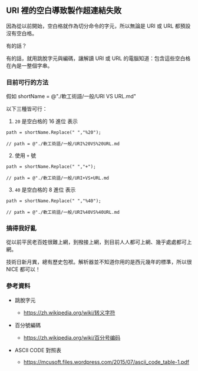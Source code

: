 ## URI 裡的空白導致製作超連結失敗

因為從以前開始，空白格就作為切分命令的字元，所以無論是 URI 或 URL 都預設沒有空白格。

有的話？

有的話，就用跳脫字元與編碼，讓解讀 URI 或 URL 的電腦知道：包含這些空白格在內是一整個字串。

### 目前可行的方法

假如 shortName = @"./軟工術語/一般/URI VS URL.md"

以下三種皆可行：

1. `20` 是空白格的 16 進位 表示
```
path = shortName.Replace(" ","%20"); 

// path = @"./軟工術語/一般/URI%20VS%20URL.md
```

2. 使用 `+` 號
```
path = shortName.Replace(" ","+");

// path = @"./軟工術語/一般/URI+VS+URL.md
```

3. `40` 是空白格的 8 進位 表示
```
path = shortName.Replace(" ","%40");

// path = @"./軟工術語/一般/URI%40VS%40URL.md
```

### 搞得我好亂

從以前平民老百姓很難上網，到撥接上網，到目前人人都可上網、幾乎處處都可上網。

技術日新月異，總有歷史包袱。解析器並不知道你用的是西元幾年的標準，所以很 NICE 都可以！


### 參考資料

* 跳脫字元
  * https://zh.wikipedia.org/wiki/转义字符

* 百分號編碼
  * https://zh.wikipedia.org/wiki/百分号编码

* ASCII CODE 對照表
  * https://mcusoft.files.wordpress.com/2015/07/ascii_code_table-1.pdf
